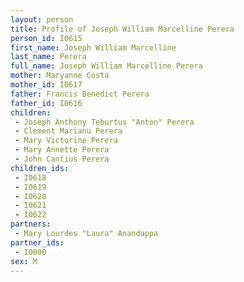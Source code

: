 ```yaml
---
layout: person
title: Profile of Joseph William Marcelline Perera
person_id: I0615
first_name: Joseph William Marcelline
last_name: Perera
full_name: Joseph William Marcelline Perera
mother: Maryanne Costa
mother_id: I0617
father: Francis Benedict Perera
father_id: I0616
children:
 - Joseph Anthony Teburtus "Anton" Perera
 - Clement Marianu Perera
 - Mary Victorine Perera
 - Mary Annette Perera
 - John Cantius Perera
children_ids:
 - I0618
 - I0619
 - I0620
 - I0621
 - I0622
partners:
 - Mary Lourdes "Laura" Anandappa
partner_ids:
 - I0000
sex: M
---
```


